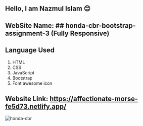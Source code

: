 ## Hello, I am Nazmul Islam 😊

## WebSite Name: ## honda-cbr-bootstrap-assignment-3 (Fully Responsive)

## Language Used
1. HTML
2. CSS
3. JavaScript
4. Bootstrap
5. Font awesome icon


## Website Link: https://affectionate-morse-fe5d73.netlify.app/


![honda-cbr](https://user-images.githubusercontent.com/86622476/143243390-98e202d4-d1e6-4da0-8663-c675b0fd0e67.png)



